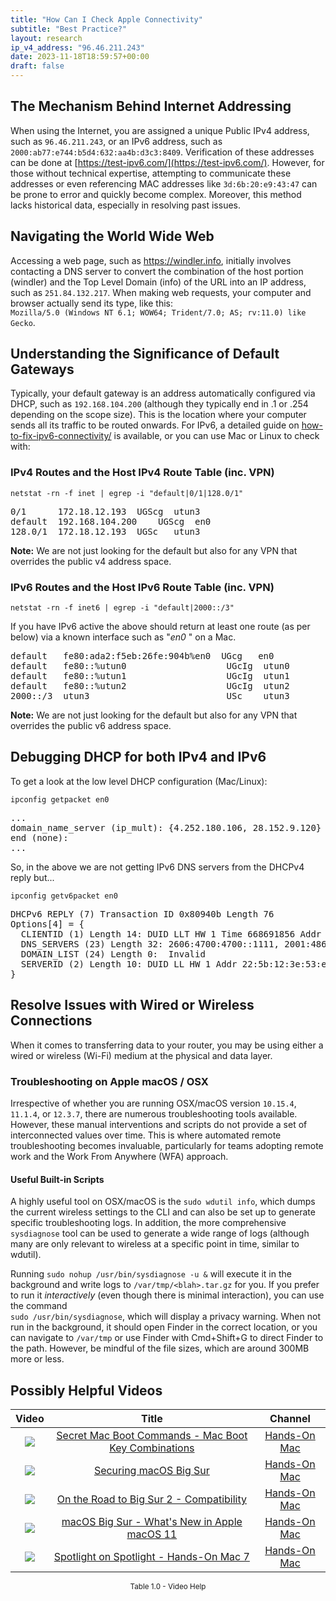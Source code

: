 ```yaml
---
title: "How Can I Check Apple Connectivity"
subtitle: "Best Practice?"
layout: research
ip_v4_address: "96.46.211.243"
date: 2023-11-18T18:59:57+00:00
draft: false
---
```


## The Mechanism Behind Internet Addressing

When using the Internet, you are assigned a unique Public IPv4 address, such as ```96.46.211.243```, or an IPv6 address, such as ```2000:ab77:e744:b5d4:632:aa4b:d3c3:8409```. Verification of these addresses can be done at [https://test-ipv6.com/](https://test-ipv6.com/). However, for those without technical expertise, attempting to communicate these addresses or even referencing MAC addresses like ```3d:6b:20:e9:43:47``` can be prone to error and quickly become complex. Moreover, this method lacks historical data, especially in resolving past issues.
## Navigating the World Wide Web

Accessing a web page, such as https://windler.info, initially involves contacting a DNS server to convert the combination of the host portion (windler) and the Top Level Domain (info) of the URL into an IP address, such as ```251.84.132.217```. When making web requests, your computer and browser actually send its type, like this: <br>```Mozilla/5.0 (Windows NT 6.1; WOW64; Trident/7.0; AS; rv:11.0) like Gecko```.
## Understanding the Significance of Default Gateways

Typically, your default gateway is an address automatically configured via DHCP, such as ```192.168.104.200``` (although they typically end in .1 or .254 depending on the scope size). This is the location where your computer sends all its traffic to be routed onwards. For IPv6, a detailed guide on [how-to-fix-ipv6-connectivity/](/blog/how-to-fix-ipv6-connectivity/) is available, or you can use Mac or Linux to check with:
<br>
### IPv4 Routes and the Host IPv4 Route Table (inc. VPN)
```netstat -rn -f inet | egrep -i "default|0/1|128.0/1"```

<pre>
0/1      172.18.12.193  UGScg  utun3
default  192.168.104.200    UGScg  en0
128.0/1  172.18.12.193  UGSc   utun3</pre>

**Note:** We are not just looking for the default but also for any VPN that overrides the public v4 address space.

### IPv6 Routes and the Host IPv6 Route Table (inc. VPN)
```netstat -rn -f inet6 | egrep -i "default|2000::/3"```

If you have IPv6 active the above should return at least one route (as per below) via a known interface such as "_en0_ " on a Mac. 

<pre>
default   fe80:ada2:f5eb:26fe:904b%en0  UGcg   en0
default   fe80::%utun0                   UGcIg  utun0
default   fe80::%utun1                   UGcIg  utun1
default   fe80::%utun2                   UGcIg  utun2
2000::/3  utun3                          USc    utun3</pre>

**Note:** We are not just looking for the default but also for any VPN that overrides the public v6 address space.
<br>

## Debugging DHCP for both IPv4 and IPv6

To get a look at the low level DHCP configuration (Mac/Linux): 

```ipconfig getpacket en0```

<pre>
...
domain_name_server (ip_mult): {4.252.180.106, 28.152.9.120}
end (none):
...</pre>

So, in the above we are not getting IPv6 DNS servers from the DHCPv4 reply but...

```ipconfig getv6packet en0```

<pre>
DHCPv6 REPLY (7) Transaction ID 0x80940b Length 76
Options[4] = {
  CLIENTID (1) Length 14: DUID LLT HW 1 Time 668691856 Addr 3d:6b:20:e9:43:47
  DNS_SERVERS (23) Length 32: 2606:4700:4700::1111, 2001:4860:4860::8844
  DOMAIN_LIST (24) Length 0:  Invalid
  SERVERID (2) Length 10: DUID LL HW 1 Addr 22:5b:12:3e:53:e9
}</pre>




## Resolve Issues with Wired or Wireless Connections

When it comes to transferring data to your router, you may be using either a wired or wireless (Wi-Fi) medium at the physical and data layer.
### Troubleshooting on Apple macOS / OSX

Irrespective of whether you are running OSX/macOS version ```10.15.4```, ```11.1.4```, or ```12.3.7```, there are numerous troubleshooting tools available. However, these manual interventions and scripts do not provide a set of interconnected values over time. This is where automated remote troubleshooting becomes invaluable, particularly for teams adopting remote work and the Work From Anywhere (WFA) approach.
#### Useful Built-in Scripts

A highly useful tool on OSX/macOS is the ```sudo wdutil info```, which dumps the current wireless settings to the CLI and can also be set up to generate specific troubleshooting logs. In addition, the more comprehensive ```sysdiagnose``` tool can be used to generate a wide range of logs (although many are only relevant to wireless at a specific point in time, similar to wdutil).

Running ```sudo nohup /usr/bin/sysdiagnose -u &``` will execute it in the background and write logs to ```/var/tmp/<blah>.tar.gz``` for you. If you prefer to run it *interactively* (even though there is minimal interaction), you can use the command<br>```sudo /usr/bin/sysdiagnose```, which will display a privacy warning. When not run in the background, it should open Finder in the correct location, or you can navigate to ```/var/tmp``` or use Finder with Cmd+Shift+G to direct Finder to the path. However, be mindful of the file sizes, which are around 300MB more or less.
## Possibly Helpful Videos

<link href="/plugins/lity/css/lity.min.css" rel="stylesheet">
<script src="/plugins/lity/js/lity.min.js"></script>
<div class="table1-start"></div>

|Video | Title | Channel |
| :---: | :---: | :---: |
|<a href="https://www.youtube.com/watch?v=VwNYWAxHCgM" data-lity><img src="https://i.ytimg.com/vi/VwNYWAxHCgM/default.jpg" class="img-fluid"></a>|<a href="https://www.youtube.com/watch?v=VwNYWAxHCgM" data-lity>Secret Mac Boot Commands - Mac Boot Key Combinations</a>|<a target="_blank" href="https://www.youtube.com/channel/UCg43DP8MdHVcl4rFK_delBg" >Hands-On Mac</a>|
|<a href="https://www.youtube.com/watch?v=7KdhJimuhNw" data-lity><img src="https://i.ytimg.com/vi/7KdhJimuhNw/default.jpg" class="img-fluid"></a>|<a href="https://www.youtube.com/watch?v=7KdhJimuhNw" data-lity>Securing macOS Big Sur</a>|<a target="_blank" href="https://www.youtube.com/channel/UCg43DP8MdHVcl4rFK_delBg" >Hands-On Mac</a>|
|<a href="https://www.youtube.com/watch?v=HEbK-Tignuc" data-lity><img src="https://i.ytimg.com/vi/HEbK-Tignuc/default.jpg" class="img-fluid"></a>|<a href="https://www.youtube.com/watch?v=HEbK-Tignuc" data-lity>On the Road to Big Sur 2 - Compatibility</a>|<a target="_blank" href="https://www.youtube.com/channel/UCg43DP8MdHVcl4rFK_delBg" >Hands-On Mac</a>|
|<a href="https://www.youtube.com/watch?v=JMKi6o9kaZI" data-lity><img src="https://i.ytimg.com/vi/JMKi6o9kaZI/default.jpg" class="img-fluid"></a>|<a href="https://www.youtube.com/watch?v=JMKi6o9kaZI" data-lity>macOS Big Sur - What&#39;s New in Apple macOS 11</a>|<a target="_blank" href="https://www.youtube.com/channel/UCg43DP8MdHVcl4rFK_delBg" >Hands-On Mac</a>|
|<a href="https://www.youtube.com/watch?v=RslZ4W1EPqk" data-lity><img src="https://i.ytimg.com/vi/RslZ4W1EPqk/default.jpg" class="img-fluid"></a>|<a href="https://www.youtube.com/watch?v=RslZ4W1EPqk" data-lity>Spotlight on Spotlight - Hands-On Mac 7</a>|<a target="_blank" href="https://www.youtube.com/channel/UCg43DP8MdHVcl4rFK_delBg" >Hands-On Mac</a>|

<center><small>Table 1.0 - Video Help</small></center>
 <br>
<div class="table1-end"></div>
<script type="text/javascript">
(function() {
    $('div.table1-start').nextUntil('div.table1-end', 'table').addClass('table thead-dark table-striped table-responsive rounded').attr('id', 't1');
    $('#t1').find('thead').addClass('thead-dark');
})();
</script>
